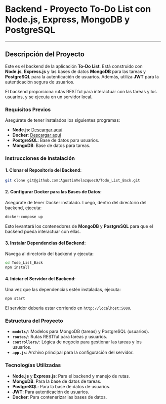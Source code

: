 # Backend - Proyecto **To-Do List** con Node.js, Express, MongoDB y PostgreSQL

---

## Descripción del Proyecto

Este es el backend de la aplicación **To-Do List**. Está construido con **Node.js**, **Express.js** y las bases de datos **MongoDB** para las tareas y **PostgreSQL** para la autenticación de usuarios. Además, utiliza **JWT** para la autenticación segura de usuarios.

El backend proporciona rutas RESTful para interactuar con las tareas y los usuarios, y se ejecuta en un servidor local.

### Requisitos Previos

Asegúrate de tener instalados los siguientes programas:

- **Node.js**: [Descargar aquí](https://nodejs.org/)
- **Docker**: [Descargar aquí](https://www.docker.com/products/docker-desktop)
- **PostgreSQL**: Base de datos para usuarios.
- **MongoDB**: Base de datos para tareas.

### Instrucciones de Instalación

#### 1. **Clonar el Repositorio del Backend:**

```bash
git clone git@github.com:AgustinVelazquez0/Todo_List_Back.git
```

#### 2. **Configurar Docker para las Bases de Datos**:

Asegúrate de tener Docker instalado. Luego, dentro del directorio del backend, ejecuta:

```bash
docker-compose up
```

Esto levantará los contenedores de **MongoDB** y **PostgreSQL** para que el backend pueda interactuar con ellas.

#### 3. **Instalar Dependencias del Backend:**

Navega al directorio del backend y ejecuta:

```bash
cd Todo_List_Back
npm install
```

#### 4. **Iniciar el Servidor del Backend:**

Una vez que las dependencias estén instaladas, ejecuta:

```bash
npm start
```

El servidor debería estar corriendo en `http://localhost:5000`.

### Estructura del Proyecto

- **`models/`**: Modelos para MongoDB (tareas) y PostgreSQL (usuarios).
- **`routes/`**: Rutas RESTful para tareas y usuarios.
- **`controllers/`**: Lógica de negocio para gestionar las tareas y los usuarios.
- **`app.js`**: Archivo principal para la configuración del servidor.

### Tecnologías Utilizadas

- **Node.js** y **Express.js**: Para el backend y manejo de rutas.
- **MongoDB**: Para la base de datos de tareas.
- **PostgreSQL**: Para la base de datos de usuarios.
- **JWT**: Para autenticación de usuarios.
- **Docker**: Para contenerizar las bases de datos.
